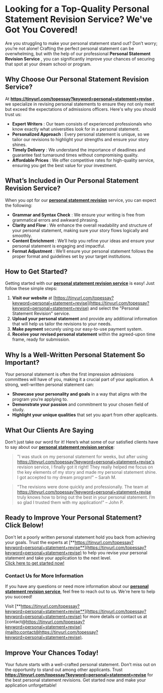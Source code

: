# Looking for a Top-Quality Personal Statement Revision Service? We've Got You Covered!

Are you struggling to make your personal statement stand out? Don’t worry; you’re not alone! Crafting the perfect personal statement can be overwhelming, but with the help of our professional **Personal Statement Revision Service** , you can significantly improve your chances of securing that spot at your dream school or program.

## Why Choose Our Personal Statement Revision Service?

At **https://tinyurl.com/topessay?keyword=personal+statement+revise** , we specialize in revising personal statements to ensure they not only meet but exceed the expectations of admissions officers. Here's why you should trust us:

- **Expert Writers** : Our team consists of experienced professionals who know exactly what universities look for in a personal statement.
- **Personalized Approach** : Every personal statement is unique, so we tailor our revisions to highlight your strengths and ensure your story shines.
- **Timely Delivery** : We understand the importance of deadlines and guarantee fast turnaround times without compromising quality.
- **Affordable Prices** : We offer competitive rates for high-quality service, ensuring you get the best value for your investment.

## What’s Included in Our Personal Statement Revision Service?

When you opt for our [**personal statement revision**](https://tinyurl.com/topessay?keyword=personal+statement+revise) service, you can expect the following:

- **Grammar and Syntax Check** : We ensure your writing is free from grammatical errors and awkward phrasing.
- **Clarity and Flow** : We enhance the overall readability and structure of your personal statement, making sure your story flows logically and smoothly.
- **Content Enrichment** : We’ll help you refine your ideas and ensure your personal statement is engaging and impactful.
- **Format Adjustment** : We’ll ensure your personal statement follows the proper format and guidelines set by your target institutions.

## How to Get Started?

Getting started with our [**personal statement revision service**](https://tinyurl.com/topessay?keyword=personal+statement+revise) is easy! Just follow these simple steps:

1. **Visit our website** at [https://tinyurl.com/topessay?keyword=personal+statement+revise](https://tinyurl.com/topessay?keyword=personal+statement+revise) and select the "Personal Statement Revision" service.
2. **Upload your personal statement** and provide any additional information that will help us tailor the revisions to your needs.
3. **Make payment** securely using our easy-to-use payment system.
4. **Receive your revised personal statement** within the agreed-upon time frame, ready for submission.

## Why Is a Well-Written Personal Statement So Important?

Your personal statement is often the first impression admissions committees will have of you, making it a crucial part of your application. A strong, well-written personal statement can:

- **Showcase your personality and goals** in a way that aligns with the program you’re applying to.
- **Demonstrate your passion** and commitment to your chosen field of study.
- **Highlight your unique qualities** that set you apart from other applicants.

## What Our Clients Are Saying

Don’t just take our word for it! Here’s what some of our satisfied clients have to say about our [**personal statement revision service**](https://tinyurl.com/topessay?keyword=personal+statement+revise):

> "I was stuck on my personal statement for weeks, but after using https://tinyurl.com/topessay?keyword=personal+statement+revise's revision service, I finally got it right! They really helped me focus on the key elements of my story and made my personal statement shine. I got accepted to my dream program!" – Sarah M.

> "The revisions were done quickly and professionally. The team at https://tinyurl.com/topessay?keyword=personal+statement+revise truly knows how to bring out the best in your personal statement. I’m so glad I trusted them with my application!" – John P.

## Ready to Improve Your Personal Statement? Click Below!

Don't let a poorly written personal statement hold you back from achieving your goals. Trust the experts at [**https://tinyurl.com/topessay?keyword=personal+statement+revise**](https://tinyurl.com/topessay?keyword=personal+statement+revise) to help you revise your personal statement and take your application to the next level.   
[Click here to get started now!](https://tinyurl.com/topessay?keyword=personal+statement+revise)

### Contact Us for More Information

If you have any questions or need more information about our [**personal statement revision service**](https://tinyurl.com/topessay?keyword=personal+statement+revise), feel free to reach out to us. We're here to help you succeed!

Visit [**https://tinyurl.com/topessay?keyword=personal+statement+revise**](https://tinyurl.com/topessay?keyword=personal+statement+revise) for more details or contact us at [contact@https://tinyurl.com/topessay?keyword=personal+statement+revise](mailto:contact@https://tinyurl.com/topessay?keyword=personal+statement+revise).

## Improve Your Chances Today!

Your future starts with a well-crafted personal statement. Don’t miss out on the opportunity to stand out among other applicants. Trust **https://tinyurl.com/topessay?keyword=personal+statement+revise** for the best personal statement revisions. Get started now and make your application unforgettable!
